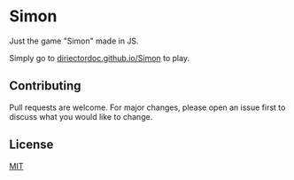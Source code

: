 # Simon
Just the game "Simon" made in JS.

Simply go to [diriectordoc.github.io/Simon](https://diriectordoc.github.io/Simon/) to play.

## Contributing
Pull requests are welcome. For major changes, please open an issue first to discuss what you would like to change.

## License
[MIT](https://choosealicense.com/licenses/mit/)
